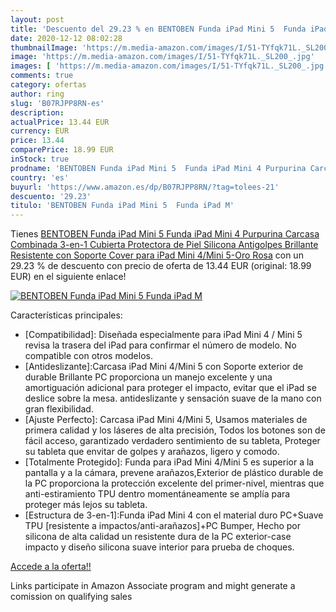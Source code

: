 ```yaml
---
layout: post
title: 'Descuento del 29.23 % en BENTOBEN Funda iPad Mini 5  Funda iPad M'
date: 2020-12-12 08:02:28
thumbnailImage: 'https://m.media-amazon.com/images/I/51-TYfqk71L._SL200_.jpg'
image: 'https://m.media-amazon.com/images/I/51-TYfqk71L._SL200_.jpg'
images: [ 'https://m.media-amazon.com/images/I/51-TYfqk71L._SL200_.jpg' ]
comments: true
category: ofertas
author: ring
slug: 'B07RJPP8RN-es'
description:
actualPrice: 13.44 EUR
currency: EUR
price: 13.44
comparePrice: 18.99 EUR
inStock: true
prodname: 'BENTOBEN Funda iPad Mini 5  Funda iPad Mini 4 Purpurina Carcasa Combinada 3-en-1 Cubierta Protectora de Piel Silicona Antigolpes Brillante Resistente con Soporte Cover para iPad Mini 4/Mini 5-Oro Rosa'
country: 'es'
buyurl: 'https://www.amazon.es/dp/B07RJPP8RN/?tag=tolees-21'
descuento: '29.23'
titulo: 'BENTOBEN Funda iPad Mini 5  Funda iPad M'
---
```


Tienes [BENTOBEN Funda iPad Mini 5  Funda iPad Mini 4 Purpurina Carcasa Combinada 3-en-1 Cubierta Protectora de Piel Silicona Antigolpes Brillante Resistente con Soporte Cover para iPad Mini 4/Mini 5-Oro Rosa](https://www.amazon.es/dp/B07RJPP8RN/?tag=tolees-21) con un 29.23 % de descuento con precio de oferta de 13.44 EUR (original: 18.99 EUR) en el siguiente enlace!

[![BENTOBEN Funda iPad Mini 5  Funda iPad M](https://m.media-amazon.com/images/I/51-TYfqk71L._SL200_.jpg)](https://www.amazon.es/dp/B07RJPP8RN/?tag=tolees-21)

Características principales:

- [Compatibilidad]: Diseñada especialmente para iPad Mini 4 / Mini 5 revisa la trasera del iPad para confirmar el número de modelo. No compatible con otros modelos.
- [Antideslizante]:Carcasa iPad Mini 4/Mini 5 con Soporte exterior de durable Brillante PC proporciona un manejo excelente y una amortiguación adicional para proteger el impacto, evitar que el iPad se deslice sobre la mesa. antideslizante y sensación suave de la mano con gran flexibilidad.
- [Ajuste Perfecto]: Carcasa iPad Mini 4/Mini 5, Usamos materiales de primera calidad y los láseres de alta precisión, Todos los botones son de fácil acceso, garantizado verdadero sentimiento de su tableta, Proteger su tableta que envitar de golpes y arañazos, ligero y comodo.
- [Totalmente Protegido]: Funda para iPad Mini 4/Mini 5 es superior a la pantalla y a la cámara, prevene arañazos,Exterior de plástico durable de la PC proporciona la protección excelente del primer-nivel, mientras que anti-estiramiento TPU dentro momentáneamente se amplía para proteger más lejos su tableta.
- [Estructura de 3-en-1]:Funda iPad Mini 4 con el material duro PC+Suave TPU [resistente a impactos/anti-arañazos]+PC Bumper, Hecho por silicona de alta calidad un resistente dura de la PC exterior-case impacto y diseño silicona suave interior para prueba de choques.

[Accede a la oferta!!](https://www.amazon.es/dp/B07RJPP8RN/?tag=tolees-21)

Links participate in Amazon Associate program and might generate a comission on qualifying sales


